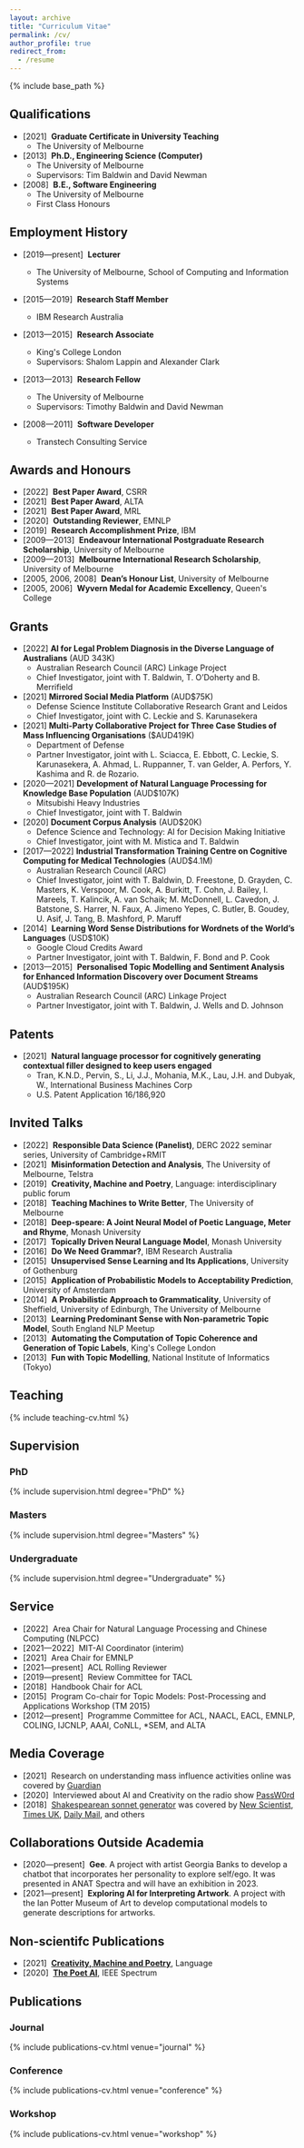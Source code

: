 ```yaml
---
layout: archive
title: "Curriculum Vitae"
permalink: /cv/
author_profile: true
redirect_from:
  - /resume
---
```


{% include base_path %}

## Qualifications

* [2021]&nbsp; **Graduate Certificate in University Teaching**
  * The University of Melbourne
* [2013]&nbsp; **Ph.D., Engineering Science (Computer)**
  * The University of Melbourne
  * Supervisors: Tim Baldwin and David Newman
* [2008]&nbsp; **B.E., Software Engineering**
  * The University of Melbourne
  * First Class Honours
  
## Employment History

* [2019&mdash;present]&nbsp; **Lecturer**
  * The University of Melbourne, School of Computing and Information Systems

* [2015&mdash;2019]&nbsp; **Research Staff Member**
  * IBM Research Australia
  
* [2013&mdash;2015]&nbsp; **Research Associate**
  * King's College London
  * Supervisors: Shalom Lappin and Alexander Clark
  
* [2013&mdash;2013]&nbsp; **Research Fellow**
  * The University of Melbourne
  * Supervisors: Timothy Baldwin and David Newman
  
* [2008&mdash;2011]&nbsp; **Software Developer**
  * Transtech Consulting Service
 
  
## Awards and Honours

- [2022]&nbsp; **Best Paper Award**, CSRR
- [2021]&nbsp; **Best Paper Award**, ALTA
- [2021]&nbsp; **Best Paper Award**, MRL
- [2020]&nbsp; **Outstanding Reviewer**, EMNLP
- [2019]&nbsp; **Research Accomplishment Prize**, IBM
- [2009&mdash;2013]&nbsp; **Endeavour International Postgraduate Research Scholarship**, University of Melbourne
- [2009&mdash;2013]&nbsp; **Melbourne International Research Scholarship**, University of Melbourne
- [2005, 2006, 2008]&nbsp; **Dean’s Honour List**, University of Melbourne
- [2005, 2006]&nbsp; **Wyvern Medal for Academic Excellency**, Queen's College

## Grants
- [2022] **AI for Legal Problem Diagnosis in the Diverse Language of Australians** (AUD 343K)
  - Australian Research Council (ARC) Linkage Project
  - Chief Investigator, joint with T. Baldwin, T. O’Doherty and B. Merrifield
- [2021] **Mirrored Social Media Platform** (AUD$75K)
  - Defense Science Institute Collaborative Research Grant and Leidos
  - Chief Investigator, joint with C. Leckie and S. Karunasekera
- [2021] **Multi-Party Collaborative Project for Three Case Studies of Mass Influencing Organisations** ($AUD419K)
  - Department of Defense
  - Partner Investigator, joint with L. Sciacca, E. Ebbott, C. Leckie, S. Karunasekera, A. Ahmad, L. Ruppanner, T. van Gelder, A. Perfors, Y. Kashima and R. de Rozario. 
- [2020&mdash;2021] **Development of Natural Language Processing for Knowledge Base Population** (AUD$107K)
  - Mitsubishi Heavy Industries
  - Chief Investigator, joint with T. Baldwin
- [2020] **Document Corpus Analysis** (AUD$20K)
  - Defence Science and Technology: AI for Decision Making Initiative
  - Chief Investigator, joint with M. Mistica and T. Baldwin
- [2017&mdash;2022] **Industrial Transformation Training Centre on Cognitive Computing for Medical Technologies** (AUD$4.1M)
  - Australian Research Council (ARC) 
  - Chief Investigator, joint with T. Baldwin, D. Freestone, D. Grayden, C. Masters, K. Verspoor, M. Cook, A. Burkitt, T. Cohn, J. Bailey, I. Mareels, T. Kalincik, A. van Schaik; M. McDonnell, L. Cavedon, J. Batstone, S. Harrer, N. Faux, A. Jimeno Yepes, C. Butler, B. Goudey, U. Asif, J. Tang, B. Mashford, P. Maruff
- [2014]&nbsp; **Learning Word Sense Distributions for Wordnets of the World’s Languages** (USD$10K)
  - Google Cloud Credits Award
  - Partner Investigator, joint with T. Baldwin, F. Bond and P. Cook
- [2013&mdash;2015]&nbsp; **Personalised Topic Modelling and Sentiment Analysis for Enhanced Information Discovery over Document Streams** (AUD$195K)
  - Australian Research Council (ARC) Linkage Project
  - Partner Investigator, joint with T. Baldwin, J. Wells and D. Johnson


## Patents

- [2021]&nbsp; **Natural language processor for cognitively generating contextual filler designed to keep users engaged**
  - Tran, K.N.D., Pervin, S., Li, J.J., Mohania, M.K., Lau, J.H. and Dubyak, W., International Business Machines Corp
  - U.S. Patent Application 16/186,920


## Invited Talks

- [2022]&nbsp; **Responsible Data Science (Panelist)**, DERC 2022 seminar series, University of Cambridge+RMIT
- [2021]&nbsp; **Misinformation Detection and Analysis**, The University of Melbourne, Telstra
- [2019]&nbsp; **Creativity, Machine and Poetry**, Language: interdisciplinary public forum
- [2018]&nbsp; **Teaching Machines to Write Better**, The University of Melbourne
- [2018]&nbsp; **Deep-speare: A Joint Neural Model of Poetic Language, Meter and Rhyme**, Monash University
- [2017]&nbsp; **Topically Driven Neural Language Model**, Monash University
- [2016]&nbsp; **Do We Need Grammar?**, IBM Research Australia
- [2015]&nbsp; **Unsupervised Sense Learning and Its Applications**, University of Gothenburg
- [2015]&nbsp; **Application of Probabilistic Models to Acceptability Prediction**, University of Amsterdam
- [2014]&nbsp; **A Probabilistic Approach to Grammaticality**, University of Sheffield, University of Edinburgh, The University of Melbourne
- [2013]&nbsp; **Learning Predominant Sense with Non-parametric Topic Model**, South England NLP Meetup
- [2013]&nbsp; **Automating the Computation of Topic Coherence and Generation of Topic Labels**, King's College London
- [2013]&nbsp; **Fun with Topic Modelling**, National Institute of Informatics (Tokyo)


## Teaching

{% include teaching-cv.html %}

## Supervision

### PhD

{% include supervision.html degree="PhD" %}

### Masters

{% include supervision.html degree="Masters" %}

### Undergraduate

{% include supervision.html degree="Undergraduate" %}

## Service

- [2022]&nbsp; Area Chair for Natural Language Processing and Chinese Computing (NLPCC)
- [2021&mdash;2022]&nbsp; MIT-AI Coordinator (interim)
- [2021]&nbsp; Area Chair for EMNLP
- [2021&mdash;present]&nbsp; ACL Rolling Reviewer
- [2019&mdash;present]&nbsp; Review Committee for TACL
- [2018]&nbsp; Handbook Chair for ACL
- [2015]&nbsp; Program Co-chair for Topic Models: Post-Processing and Applications Workshop (TM 2015)
- [2012&mdash;present]&nbsp; Programme Committee for ACL, NAACL, EACL, EMNLP, COLING, IJCNLP, AAAI, CoNLL, \*SEM, and ALTA

## Media Coverage
- [2021]&nbsp; Research on understanding mass influence activities online was covered by [Guardian](https://www.theguardian.com/australia-news/2021/dec/10/cyberwarfare-report-australias-democracy-faces-existential-threat-from-mass-influence-of-foreign-powers-and-social-media)
- [2020]&nbsp; Interviewed about AI and Creativity on the radio show [PassW0rd](https://www.mixcloud.com/FI_PassW0rd/passw0rd-creativity-and-ai/)
- [2018]&nbsp; [Shakespearean sonnet generator](https://www.aclweb.org/anthology/P18-1181) was covered by [New Scientist](https://www.newscientist.com/article/2175301-ai-creates-shakespearean-sonnets-and-theyre-actually-quite-good/), [Times UK](https://www.thetimes.co.uk/article/computers-produce-poetry-by-the-meter-vk80077zl), [Daily Mail](http://www.dailymail.co.uk/sciencetech/article-6000619/Can-spot-real-Shakespeare-sonnet-AI-learns-write-poetry.html), and others

## Collaborations Outside Academia
- [2020&mdash;present]&nbsp; **Gee**. A project with artist Georgia Banks to develop a chatbot that incorporates her personality to explore self/ego. It was presented in ANAT Spectra and will have an exhibition in 2023.
- [2021&mdash;present]&nbsp; **Exploring AI for Interpreting Artwork**. A project with the Ian Potter Museum of Art to develop computational models to generate descriptions for artworks.

## Non-scientifc Publications
- [2021]&nbsp; **[Creativity, Machine and Poetry](https://art-museum.unimelb.edu.au/wp-content/uploads/2021/06/IPM_Language_online.pdf)**, Language
- [2020]&nbsp; **[The Poet AI](https://spectrum.ieee.org/artificial-intelligence/machine-learning/this-ai-poet-mastered-rhythm-rhyme-and-natural-language-to-write-like-shakespeare)**, IEEE Spectrum


## Publications

### Journal

{% include publications-cv.html venue="journal" %}

### Conference

{% include publications-cv.html venue="conference" %}

### Workshop

{% include publications-cv.html venue="workshop" %}

